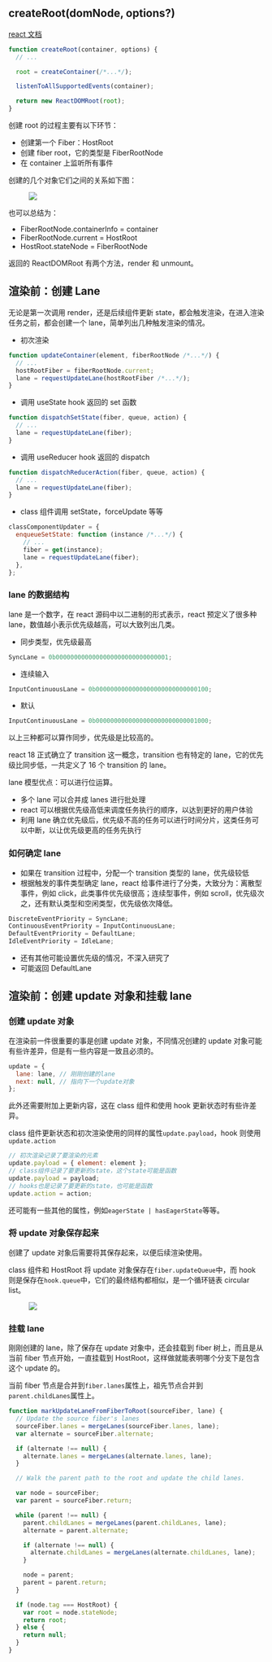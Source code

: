 ## createRoot(domNode, options?)

[react 文档](https://zh-hans.react.dev/reference/react-dom/client/createRoot)

```js
function createRoot(container, options) {
  // ...

  root = createContainer(/*...*/);

  listenToAllSupportedEvents(container);

  return new ReactDOMRoot(root);
}
```

创建 root 的过程主要有以下环节：

- 创建第一个 Fiber：HostRoot
- 创建 fiber root，它的类型是 FiberRootNode
- 在 container 上监听所有事件

创建的几个对象它们之间的关系如下图：

<figure>
  <img src="/assets/images/full-fiber-tree.jpeg">
</figure>

也可以总结为：

- FiberRootNode.containerInfo = container
- FiberRootNode.current = HostRoot
- HostRoot.stateNode = FiberRootNode

返回的 ReactDOMRoot 有两个方法，render 和 unmount。

## 渲染前：创建 Lane

无论是第一次调用 render，还是后续组件更新 state，都会触发渲染，在进入渲染任务之前，都会创建一个 lane，简单列出几种触发渲染的情况。

- 初次渲染

```js
function updateContainer(element, fiberRootNode /*...*/) {
  // ...
  hostRootFiber = fiberRootNode.current;
  lane = requestUpdateLane(hostRootFiber /*...*/);
}
```

- 调用 useState hook 返回的 set 函数

```js
function dispatchSetState(fiber, queue, action) {
  // ...
  lane = requestUpdateLane(fiber);
}
```

- 调用 useReducer hook 返回的 dispatch

```js
function dispatchReducerAction(fiber, queue, action) {
  // ...
  lane = requestUpdateLane(fiber);
}
```

- class 组件调用 setState，forceUpdate 等等

```js
classComponentUpdater = {
  enqueueSetState: function (instance /*...*/) {
    // ...
    fiber = get(instance);
    lane = requestUpdateLane(fiber);
  },
};
```

### lane 的数据结构

lane 是一个数字，在 react 源码中以二进制的形式表示，react 预定义了很多种 lane，数值越小表示优先级越高，可以大致列出几类。

- 同步类型，优先级最高

```js
SyncLane = 0b0000000000000000000000000000001;
```

- 连续输入

```js
InputContinuousLane = 0b0000000000000000000000000000100;
```

- 默认

```js
InputContinuousLane = 0b0000000000000000000000000001000;
```

以上三种都可以算作同步，优先级是比较高的。

react 18 正式确立了 transition 这一概念，transition 也有特定的 lane，它的优先级比同步低，一共定义了 16 个 transition 的 lane。

lane 模型优点：可以进行位运算。

- 多个 lane 可以合并成 lanes 进行批处理
- react 可以根据优先级高低来调度任务执行的顺序，以达到更好的用户体验
- 利用 lane 确立优先级后，优先级不高的任务可以进行时间分片，这类任务可以中断，以让优先级更高的任务先执行

### 如何确定 lane

- 如果在 transition 过程中，分配一个 transition 类型的 lane，优先级较低
- 根据触发的事件类型确定 lane，react 给事件进行了分类，大致分为：离散型事件，例如 click，此类事件优先级很高；连续型事件，例如 scroll，优先级次之，还有默认类型和空闲类型，优先级依次降低。

```js
DiscreteEventPriority = SyncLane;
ContinuousEventPriority = InputContinuousLane;
DefaultEventPriority = DefaultLane;
IdleEventPriority = IdleLane;
```

- 还有其他可能设置优先级的情况，不深入研究了
- 可能返回 DefaultLane

## 渲染前：创建 update 对象和挂载 lane

### 创建 update 对象

在渲染前一件很重要的事是创建 update 对象，不同情况创建的 update 对象可能有些许差异，但是有一些内容是一致且必须的。

```js
update = {
  lane: lane, // 刚刚创建的lane
  next: null, // 指向下一个update对象
};
```

此外还需要附加上更新内容，这在 class 组件和使用 hook 更新状态时有些许差异。

class 组件更新状态和初次渲染使用的同样的属性`update.payload`，hook 则使用`update.action`

```js
// 初次渲染记录了要渲染的元素
update.payload = { element: element };
// class组件记录了要更新的state，这个state可能是函数
update.payload = payload;
// hooks也是记录了要更新的state，也可能是函数
update.action = action;
```

还可能有一些其他的属性，例如`eagerState | hasEagerState`等等。

### 将 update 对象保存起来

创建了 update 对象后需要将其保存起来，以便后续渲染使用。

class 组件和 HostRoot 将 update 对象保存在`fiber.updateQueue`中，而 hook 则是保存在`hook.queue`中，它们的最终结构都相似，是一个循环链表 circular list。

<figure>
  <img src="/assets/images/update-circular-list.png">
</figure>

### 挂载 lane

刚刚创建的 lane，除了保存在 update 对象中，还会挂载到 fiber 树上，而且是从当前 fiber 节点开始，一直挂载到 HostRoot，这样做就能表明哪个分支下是包含这个 update 的。

当前 fiber 节点是合并到`fiber.lanes`属性上，祖先节点合并到`parent.childLanes`属性上。

```js
function markUpdateLaneFromFiberToRoot(sourceFiber, lane) {
  // Update the source fiber's lanes
  sourceFiber.lanes = mergeLanes(sourceFiber.lanes, lane);
  var alternate = sourceFiber.alternate;

  if (alternate !== null) {
    alternate.lanes = mergeLanes(alternate.lanes, lane);
  }

  // Walk the parent path to the root and update the child lanes.

  var node = sourceFiber;
  var parent = sourceFiber.return;

  while (parent !== null) {
    parent.childLanes = mergeLanes(parent.childLanes, lane);
    alternate = parent.alternate;

    if (alternate !== null) {
      alternate.childLanes = mergeLanes(alternate.childLanes, lane);
    }

    node = parent;
    parent = parent.return;
  }

  if (node.tag === HostRoot) {
    var root = node.stateNode;
    return root;
  } else {
    return null;
  }
}
```
